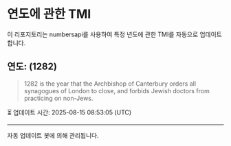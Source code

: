 
# 연도에 관한 TMI

이 리포지토리는 numbersapi를 사용하여 특정 년도에 관한 TMI를 자동으로 업데이트합니다.

## 연도: (1282)
> 1282 is the year that the Archbishop of Canterbury orders all synagogues of London to close, and forbids Jewish doctors from practicing on non-Jews.

⏳ 업데이트 시간: 2025-08-15 08:53:05 (UTC)

---
자동 업데이트 봇에 의해 관리됩니다.
